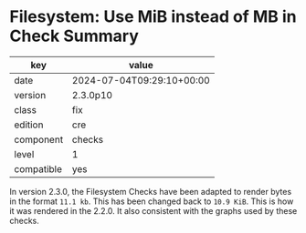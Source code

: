 [//]: # (werk v2)
# Filesystem: Use MiB instead of MB in Check Summary

key        | value
---------- | ---
date       | 2024-07-04T09:29:10+00:00
version    | 2.3.0p10
class      | fix
edition    | cre
component  | checks
level      | 1
compatible | yes

In version 2.3.0, the Filesystem Checks have been adapted to render bytes in the format
`11.1 kb`. This has been changed back to `10.9 KiB`. This is how it was rendered in the 2.2.0.
It also consistent with the graphs used by these checks.
